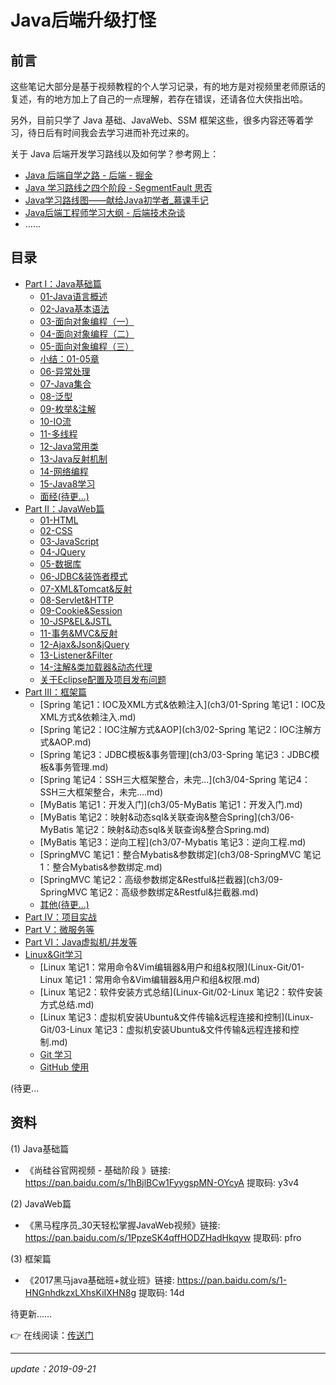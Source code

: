 # Java后端升级打怪

## 前言

这些笔记大部分是基于视频教程的个人学习记录，有的地方是对视频里老师原话的复述，有的地方加上了自己的一点理解，若存在错误，还请各位大侠指出哈。

另外，目前只学了 Java 基础、JavaWeb、SSM 框架这些，很多内容还等着学习，待日后有时间我会去学习进而补充过来的。

关于 Java 后端开发学习路线以及如何学？参考网上：

- [Java 后端自学之路 - 后端 - 掘金](https://juejin.im/entry/5a7a9a13f265da4e865a578c)
- [Java 学习路线之四个阶段 - SegmentFault 思否](https://segmentfault.com/a/1190000014933213)
- [Java学习路线图——献给Java初学者_慕课手记](https://www.imooc.com/article/21820)
- [Java后端工程师学习大纲 - 后端技术杂谈](http://www.rowkey.me/blog/2016/06/27/java-backend-study/?hmsr=toutiao.io&utm_medium=toutiao.io&utm_source=toutiao.io)
- ……



## 目录

- [Part Ⅰ：Java基础篇](ch1/README.md)
  - [01-Java语言概述](ch1/01-Java语言概述.md)
  - [02-Java基本语法](ch1/02-Java基本语法.md)
  - [03-面向对象编程（一）](ch1/03-面向对象编程（一）.md)
  - [04-面向对象编程（二）](ch1/04-面向对象编程（二）.md)
  - [05-面向对象编程（三）](ch1/05-面向对象编程（三）.md)
  - [小结：01-05章](ch1/06-小结：01-05章.md)
  - [06-异常处理](ch1/06-异常处理.md)
  - [07-Java集合](ch1/07-Java集合.md)
  - [08-泛型](ch1/08-泛型.md)
  - [09-枚举&注解](ch1/09-枚举&注解.md)
  - [10-IO流](ch1/10-IO流.md)
  - [11-多线程](ch1/11-多线程.md)
  - [12-Java常用类](ch1/12-Java常用类.md)
  - [13-Java反射机制](ch1/13-Java反射机制.md)
  - [14-网络编程](ch1/14-网络编程.md)
  - [15-Java8学习](ch1/15-Java8学习.md)
  - [面经(待更…)]()
- [Part Ⅱ：JavaWeb篇](ch2/README.md)
  - [01-HTML](ch2/01-HTML.md)
  - [02-CSS](ch2/02-CSS.md)
  - [03-JavaScript](ch2/03-JavaScript.md)
  - [04-JQuery](ch2/04-JQuery.md)
  - [05-数据库](ch2/05-数据库.md)
  - [06-JDBC&装饰者模式](ch2/06-JDBC&装饰者模式.md)
  - [07-XML&Tomcat&反射](ch2/07-XML&Tomcat&反射.md)
  - [08-Servlet&HTTP](ch2/08-Servlet&HTTP.md)
  - [09-Cookie&Session](ch2/09-Cookie&Session.md)
  - [10-JSP&EL&JSTL](ch2/10-JSP&EL&JSTL.md)
  - [11-事务&MVC&反射](ch2/11-事务&MVC&反射.md)
  - [12-Ajax&Json&jQuery](ch2/12-Ajax&Json&jQuery.md)
  - [13-Listener&Filter](ch2/13-Listener&Filter.md)
  - [14-注解&类加载器&动态代理](ch2/14-注解&类加载器&动态代理.md)
  - [关于Eclipse配置及项目发布问题](ch2/关于Eclipse配置及项目发布问题.md)
- [Part Ⅲ：框架篇](ch3/README.md)
  - [Spring 笔记1：IOC及XML方式&依赖注入](ch3/01-Spring 笔记1：IOC及XML方式&依赖注入.md)
  - [Spring 笔记2：IOC注解方式&AOP](ch3/02-Spring 笔记2：IOC注解方式&AOP.md)
  - [Spring 笔记3：JDBC模板&事务管理](ch3/03-Spring 笔记3：JDBC模板&事务管理.md)
  - [Spring 笔记4：SSH三大框架整合，未完...](ch3/04-Spring 笔记4：SSH三大框架整合，未完....md)
  - [MyBatis 笔记1：开发入门](ch3/05-MyBatis 笔记1：开发入门.md)
  - [MyBatis 笔记2：映射&动态sql&关联查询&整合Spring](ch3/06-MyBatis 笔记2：映射&动态sql&关联查询&整合Spring.md)
  - [MyBatis 笔记3：逆向工程](ch3/07-Mybatis 笔记3：逆向工程.md)
  - [SpringMVC 笔记1：整合Mybatis&参数绑定](ch3/08-SpringMVC 笔记1：整合Mybatis&参数绑定.md)
  - [SpringMVC 笔记2：高级参数绑定&Restful&拦截器](ch3/09-SpringMVC 笔记2：高级参数绑定&Restful&拦截器.md)
  - [其他(待更…)]()
- [Part Ⅳ：项目实战](ch4/README.md)
- [Part Ⅴ：微服务等](ch5/README.md)
- [Part VI：Java虚拟机/并发等](ch6/README.md)
- [Linux&Git学习](Linux-Git/README.md)
  - [Linux 笔记1：常用命令&Vim编辑器&用户和组&权限](Linux-Git/01-Linux 笔记1：常用命令&Vim编辑器&用户和组&权限.md)
  - [Linux 笔记2：软件安装方式总结](Linux-Git/02-Linux 笔记2：软件安装方式总结.md)
  - [Linux 笔记3：虚拟机安装Ubuntu&文件传输&远程连接和控制](Linux-Git/03-Linux 笔记3：虚拟机安装Ubuntu&文件传输&远程连接和控制.md)
  - [Git 学习](Linux-Git/04-Git学习.md)
  - [GitHub 使用](Linux-Git/05-GitHub使用.md)

(待更...




## 资料

(1) Java基础篇

- 《尚硅谷官网视频 - 基础阶段 》链接: https://pan.baidu.com/s/1hBjlBCw1FyygspMN-OYcyA 提取码: y3v4

(2) JavaWeb篇

- 《黑马程序员_30天轻松掌握JavaWeb视频》链接: https://pan.baidu.com/s/1PpzeSK4qffHODZHadHkqyw 提取码: pfro

(3) 框架篇

- 《2017黑马java基础班+就业班》链接: https://pan.baidu.com/s/1-HNGnhdkzxLXhsKiIXHN8g 提取码: 14d

待更新……



:point_right: 在线阅读：[传送门](https://javaee.strivebo.com)

---

*update：2019-09-21* 